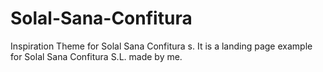 # Solal-Sana-Confitura
Inspiration Theme for Solal Sana Confitura s. It is a landing page example for Solal Sana Confitura S.L. made by me.
